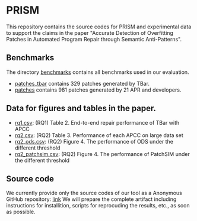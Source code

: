 # PRISM
This repository contains the source codes for PRISM and experimental data to support the claims in the paper "Accurate Detection of Overfitting Patches in Automated Program
  Repair through Semantic Anti-Patterns".

## Benchmarks
The directory [benchmarks](./benchmarks) contains all benchmarks used in our evaluation.
* [patches_tbar](./benchmarks/patches_tbar) contains 329 patches generated by TBar.
* [patches](./benchmarks/patches_tbar) contains 981 patches generated by 21 APR and developers.
  
## Data for figures and tables in the paper.
* [rq1.csv](./rq1.csv): (RQ1) Table 2. End-to-end repair performance of TBar with APCC
* [rq2.csv](./rq2.csv): (RQ2) Table 3. Performance of each APCC on large data set
* [rq2_ods.csv](./rq2_ods.csv): (RQ2) Figure 4. The performance of ODS under the different threshold
* [rq2_patchsim.csv](./rq2_patchsim.csv): (RQ2) Figure 4. The performance of PatchSIM under the different threshold

## Source code
We currently provide only the source codes of our tool as a Anonymous GitHub repository: [link](todo)
We will prepare the complete artifact including instructions for installition, scripts for reprocuding the results, etc., as soon as possible.
